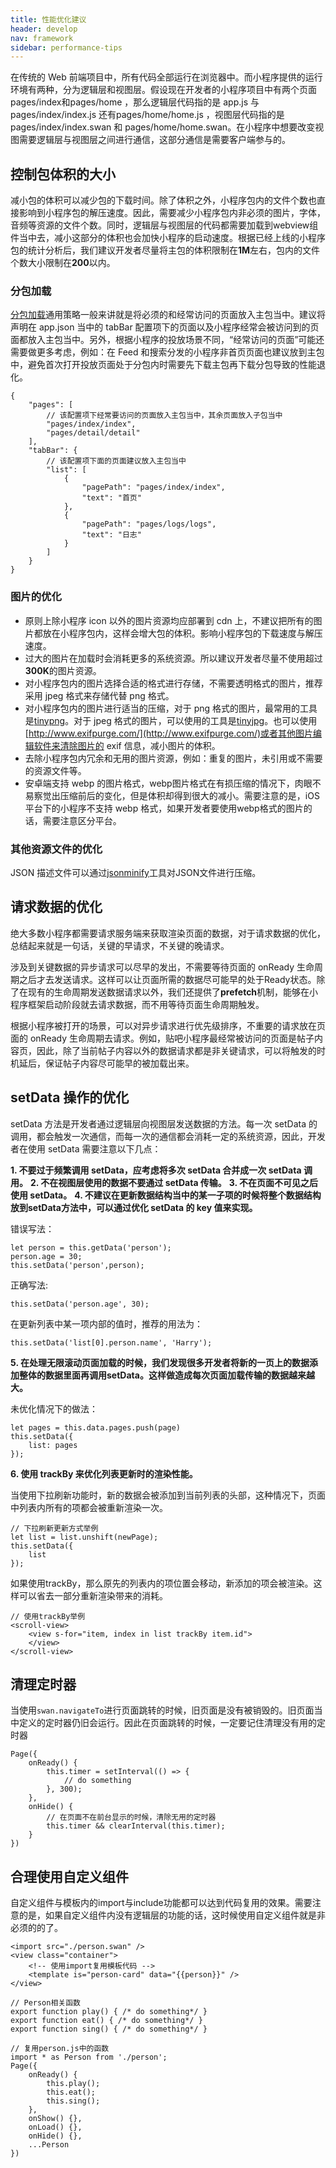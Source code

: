 ```yaml
---
title: 性能优化建议
header: develop
nav: framework
sidebar: performance-tips
---
```



在传统的 Web 前端项目中，所有代码全部运行在浏览器中。而小程序提供的运行环境有两种，分为逻辑层和视图层。假设现在开发者的小程序项目中有两个页面 pages/index和pages/home ，那么逻辑层代码指的是 app.js 与 pages/index/index.js 还有pages/home/home.js ，视图层代码指的是 pages/index/index.swan 和 pages/home/home.swan。在小程序中想要改变视图需要逻辑层与视图层之间进行通信，这部分通信是需要客户端参与的。

## 控制包体积的大小

减小包的体积可以减少包的下载时间。除了体积之外，小程序包内的文件个数也直接影响到小程序包的解压速度。因此，需要减少小程序包内非必须的图片，字体，音频等资源的文件个数。同时，逻辑层与视图层的代码都需要加载到webview组件当中去，减小这部分的体积也会加快小程序的启动速度。根据已经上线的小程序包的统计分析后，我们建议开发者尽量将主包的体积限制在**1M**左右，包内的文件个数大小限制在**200**以内。

### 分包加载

[分包加载](https://smartprogram.baidu.com/docs/develop/framework/subpackages/)通用策略一般来讲就是将必须的和经常访问的页面放入主包当中。建议将声明在 app.json 当中的 tabBar 配置项下的页面以及小程序经常会被访问到的页面都放入主包当中。另外，根据小程序的投放场景不同，“经常访问的页面”可能还需要做更多考虑，例如：在 Feed 和搜索分发的小程序非首页页面也建议放到主包中，避免首次打开投放页面处于分包内时需要先下载主包再下载分包导致的性能退化。

```
{
	"pages": [
		// 该配置项下经常要访问的页面放入主包当中，其余页面放入子包当中
		"pages/index/index",
	    "pages/detail/detail"
	],
	"tabBar": {
		// 该配置项下面的页面建议放入主包当中
	    "list": [
		    {
		        "pagePath": "pages/index/index",
		        "text": "首页"
		    },
		    {
		        "pagePath": "pages/logs/logs",
		        "text": "日志"
		    }
	    ]
	}
}
```

### 图片的优化

- 原则上除小程序 icon 以外的图片资源均应部署到 cdn 上，不建议把所有的图片都放在小程序包内，这样会增大包的体积。影响小程序包的下载速度与解压速度。
- 过大的图片在加载时会消耗更多的系统资源。所以建议开发者尽量不使用超过**300K**的图片资源。
- 对小程序包内的图片选择合适的格式进行存储，不需要透明格式的图片，推荐采用 jpeg 格式来存储代替 png 格式。
- 对小程序包内的图片进行适当的压缩，对于 png 格式的图片，最常用的工具是[tinypng](https://tinypng.com/)。对于 jpeg 格式的图片，可以使用的工具是[tinyjpg](https://tinyjpg.com/)。也可以使用[http://www.exifpurge.com/](http://www.exifpurge.com/)或者其他图片编辑软件来清除图片的 exif 信息，减小图片的体积。
- 去除小程序包内冗余和无用的图片资源，例如：重复的图片，未引用或不需要的资源文件等。
- 安卓端支持 webp 的图片格式，webp图片格式在有损压缩的情况下，肉眼不易察觉出压缩前后的变化，但是体积却得到很大的减小。需要注意的是，iOS平台下的小程序不支持 webp 格式，如果开发者要使用webp格式的图片的话，需要注意区分平台。

### 其他资源文件的优化

JSON 描述文件可以通过[jsonminify](https://www.cleancss.com/json-minify/)工具对JSON文件进行压缩。

## 请求数据的优化

绝大多数小程序都需要请求服务端来获取渲染页面的数据，对于请求数据的优化，总结起来就是一句话，关键的早请求，不关键的晚请求。

涉及到关键数据的异步请求可以尽早的发出，不需要等待页面的 onReady 生命周期之后才去发送请求。这样可以让页面所需的数据尽可能早的处于Ready状态。除了在现有的生命周期发送数据请求以外，我们还提供了**prefetch**机制，能够在小程序框架启动阶段就去请求数据，而不用等待页面生命周期触发。

根据小程序被打开的场景，可以对异步请求进行优先级排序，不重要的请求放在页面的 onReady 生命周期去请求。例如，贴吧小程序最经常被访问的页面是帖子内容页，因此，除了当前帖子内容以外的数据请求都是非关键请求，可以将触发的时机延后，保证帖子内容尽可能早的被加载出来。

## setData 操作的优化

setData 方法是开发者通过逻辑层向视图层发送数据的方法。每一次 setData 的调用，都会触发一次通信，而每一次的通信都会消耗一定的系统资源，因此，开发者在使用 setData 需要注意以下几点：

**1. 不要过于频繁调用 setData，应考虑将多次 setData 合并成一次 setData 调用。**
**2. 不在视图层使用的数据不要通过 setData 传输。**
**3. 不在页面不可见之后使用 setData。**
**4. 不建议在更新数据结构当中的某一子项的时候将整个数据结构放到setData方法中，可以通过优化 setData 的 key 值来实现。**

错误写法：
```
let person = this.getData('person');
person.age = 30;
this.setData('person',person);
```

正确写法:

```
this.setData('person.age', 30);
```

在更新列表中某一项内部的值时，推荐的用法为：

```
this.setData('list[0].person.name', 'Harry');
```
**5. 在处理无限滚动页面加载的时候，我们发现很多开发者将新的一页上的数据添加整体的数据里面再调用setData。这样做造成每次页面加载传输的数据越来越大。**

未优化情况下的做法：
```
let pages = this.data.pages.push(page)
this.setData({
	list: pages
});
```

**6. 使用 trackBy 来优化列表更新时的渲染性能。**

当使用下拉刷新功能时，新的数据会被添加到当前列表的头部，这种情况下，页面中列表内所有的项都会被重新渲染一次。
```
// 下拉刷新更新方式举例
let list = list.unshift(newPage);
this.setData({
	list
});
```
如果使用trackBy，那么原先的列表内的项位置会移动，新添加的项会被渲染。这样可以省去一部分重新渲染带来的消耗。
```
// 使用trackBy举例
<scroll-view>
	<view s-for="item, index in list trackBy item.id">
	</view>
</scroll-view>
```

## 清理定时器
当使用`swan.navigateTo`进行页面跳转的时候，旧页面是没有被销毁的。旧页面当中定义的定时器仍旧会运行。因此在页面跳转的时候，一定要记住清理没有用的定时器
```
Page({
	onReady() {
		this.timer = setInterval(() => {
			// do something
		}, 300);
	},
	onHide() {
		// 在页面不在前台显示的时候，清除无用的定时器
		this.timer && clearInterval(this.timer);
	}
})
```

## 合理使用自定义组件
自定义组件与模板内的import与include功能都可以达到代码复用的效果。需要注意的是，如果自定义组件内没有逻辑层的功能的话，这时候使用自定义组件就是非必须的的了。
```
<import src="./person.swan" />
<view class="container">
	<!-- 使用import复用模板代码 -->
	<template is="person-card" data="{{person}}" />
</view>
```

```
// Person相关函数
export function play() { /* do something*/ }
export function eat() { /* do something*/ }
export function sing() { /* do something*/ }
```

```
// 复用person.js中的函数
import * as Person from './person';
Page({
	onReady() {
		this.play();
		this.eat();
		this.sing();
	},
	onShow() {},
	onLoad() {},
	onHide() {},
	...Person
})
```




<!-- 代码包的优化
-----

### 优化大小
对于开发者来说，为了实现更加丰富的功能，所以有时会忽略对代码包大小的优化，但对于用户设备来说，需要把智能小程序所使用的代码包下载到本地空间。
所以代码包的大小会影响着用户所需的下载流量以及空间占用。另外，代码包的下载速度也会直接影响着用户的首次打开智能小程序的体验。

智能小程序的打包过程会把用户工程下所有的文件都进行打包，生成最终的用户包，所以，应该在实际开发用户包的过程中，实现业务逻辑的同时尽量去除冗余，提高复用性，及时清理不再使用的库文件和资源，来减少代码包的大小。

### 使用分包
可以合理的使用智能小程序的分包策略。按功能聚合、业务代码的使用频度等指标来进行代码包的拆分，当用户访问到不同包内的页面时，客户端再分别加载对应的分包。这样既能够减少智能小程序首次加载时的使用流量，也能够提升智能小程序首次加载时的速度。

### 图片资源优化
当使用大图片或者是长列表图片时，可能会导致客户端的内存占用上升，当占用量达到一定指标时，会触发客户端销毁智能小程序的机制。另外，大图片也可能会造成客户端的卡顿，所以建议开发者尽量减少使用大图片的资源。
<br/>
合理的使用 setData
-----
setData 是用户开发中经常使用的接口，对于手机百度智能小程序而言，使用不当也是极易引起性能问题的接口。
为了使大家更好的理解 setData 的错误用法，首先先介绍一下其背后的工作原理。

### setData 的工作原理
智能小程序的逻辑层与视图层分属于不同的运行环境，相互之间不具备直接数据共享通道，他们之间的数据传递是通过客户端的消息事件派发来实现，所以到达视图层的 object 对象并非原指针，而是数据的复制版本。两者数据也并非完全同步，而是在数据未到达视图层之前，逻辑层的数据会领先于视图层。

智能小程序的视图层使用了 san 框架，相对于其他类似 react 等 mvvm 框架来通过 virtual dom diff 来实现组件的渲染来说，san 框架是基于 data 的 diff 来进行的组件重新渲染，减少了内存的使用率与计算量，保证视图更新的高效性。所以智能小程序的视图层对于数据的变更更加敏感，感受到数据变更时则会直接触发组件的重渲染。
<br/>
### 常见不合理的使用 case
下面列举在开发者开发的过程中会常见的使用 setData 不当的场景。

#### 1. setData 数据粒度划分不够

常见场景：开发者仅改变对象中某个属性的值，setData 的数据却是整个对象
例如：假设 person 的模型为
```js
		{
			name:'swan',
			age:'20',
			sex:'man',
			getName:fn,
			……
		}
```
错误写法：
```js	
		let person = this.getData('person');
		person.age = 30;
		this.setData('person',person);
```		
正确写法：
```js		
		this.setData('person.age',30);
```		
此时，若逻辑层直接向视图层传递更新整个 person ，那么首先传输的数据量会成倍增长，其次，视图层中所有使用了 person 中任何属性的组件均重新渲染。
好在逻辑层对于此处进行了优化，在逻辑层先进行数据对比，自动将 setData('person',person) 补全为 setData('person.age',30)。
但上述写法也依旧使逻辑层增加处理过程，并且对于特殊的数据类型，如 array ，逻辑层的 diff 比较无法精准到具体 key 。
例如：假设 numbers 模型为 [1,2,3,4,5]
错误写法：
```js	
		let numbers = this.getData('numbers');
		numbers.unshift();
		this.setData('numbers',numbers);
```				
正确写法：
```js	
		this.unshiftData(array);
```				
所以在开发过程中，开发者应正确划分 setData 的数据粒度，以优化程序性能。
<br/>
#### 2. 频繁的 setData
原因同上，频繁的 setData，常见场景如 setInterval ，或其他循环执行。
上述操作逻辑层每次均会通过客户端传递数据到视图层，消耗用户的网络流量与增加传输次数。并且，视图层也会频繁的重渲染组件，造成用户视觉卡顿等不好的体验。
<br/>
#### 3. 智能小程序页面不可见后进行 setData
在页面进入到后台状态时，程序后台的 setData 会占用前台页面的执行资源，且后台页面的渲染对用户并不可见，导致资源浪费。所以在页面隐藏时，不应该继续进行 setData 。 -->
